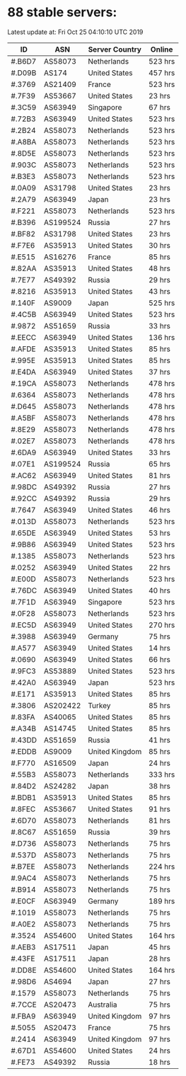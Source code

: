 # 88 stable servers:

Latest update at: Fri Oct 25 04:10:10 UTC 2019

| ID | ASN | Server Country | Online |
| -- | --- | -------------- | ------ |
| #.B6D7 | AS58073 | Netherlands | 523 hrs |
| #.D09B | AS174 | United States | 457 hrs |
| #.3769 | AS21409 | France | 523 hrs |
| #.7F39 | AS53667 | United States | 23 hrs |
| #.3C59 | AS63949 | Singapore | 67 hrs |
| #.72B3 | AS63949 | United States | 523 hrs |
| #.2B24 | AS58073 | Netherlands | 523 hrs |
| #.A8BA | AS58073 | Netherlands | 523 hrs |
| #.8D5E | AS58073 | Netherlands | 523 hrs |
| #.903C | AS58073 | Netherlands | 523 hrs |
| #.B3E3 | AS58073 | Netherlands | 523 hrs |
| #.0A09 | AS31798 | United States | 23 hrs |
| #.2A79 | AS63949 | Japan | 23 hrs |
| #.F221 | AS58073 | Netherlands | 523 hrs |
| #.B396 | AS199524 | Russia | 27 hrs |
| #.BF82 | AS31798 | United States | 23 hrs |
| #.F7E6 | AS35913 | United States | 30 hrs |
| #.E515 | AS16276 | France | 85 hrs |
| #.82AA | AS35913 | United States | 48 hrs |
| #.7E77 | AS49392 | Russia | 29 hrs |
| #.8216 | AS35913 | United States | 43 hrs |
| #.140F | AS9009 | Japan | 525 hrs |
| #.4C5B | AS63949 | United States | 523 hrs |
| #.9872 | AS51659 | Russia | 33 hrs |
| #.EECC | AS63949 | United States | 136 hrs |
| #.AFDE | AS35913 | United States | 85 hrs |
| #.995E | AS35913 | United States | 85 hrs |
| #.E4DA | AS63949 | United States | 37 hrs |
| #.19CA | AS58073 | Netherlands | 478 hrs |
| #.6364 | AS58073 | Netherlands | 478 hrs |
| #.D645 | AS58073 | Netherlands | 478 hrs |
| #.A5BF | AS58073 | Netherlands | 478 hrs |
| #.8E29 | AS58073 | Netherlands | 478 hrs |
| #.02E7 | AS58073 | Netherlands | 478 hrs |
| #.6DA9 | AS63949 | United States | 33 hrs |
| #.07E1 | AS199524 | Russia | 65 hrs |
| #.AC62 | AS63949 | United States | 81 hrs |
| #.98DC | AS49392 | Russia | 27 hrs |
| #.92CC | AS49392 | Russia | 29 hrs |
| #.7647 | AS63949 | United States | 46 hrs |
| #.013D | AS58073 | Netherlands | 523 hrs |
| #.65DE | AS63949 | United States | 53 hrs |
| #.9B86 | AS63949 | United States | 523 hrs |
| #.1385 | AS58073 | Netherlands | 523 hrs |
| #.0252 | AS63949 | United States | 22 hrs |
| #.E00D | AS58073 | Netherlands | 523 hrs |
| #.76DC | AS63949 | United States | 40 hrs |
| #.7F1D | AS63949 | Singapore | 523 hrs |
| #.0F28 | AS58073 | Netherlands | 523 hrs |
| #.EC5D | AS63949 | United States | 270 hrs |
| #.3988 | AS63949 | Germany | 75 hrs |
| #.A577 | AS63949 | United States | 14 hrs |
| #.0690 | AS63949 | United States | 66 hrs |
| #.9FC3 | AS53889 | United States | 523 hrs |
| #.42A0 | AS63949 | Japan | 523 hrs |
| #.E171 | AS35913 | United States | 85 hrs |
| #.3806 | AS202422 | Turkey | 85 hrs |
| #.83FA | AS40065 | United States | 85 hrs |
| #.A34B | AS14745 | United States | 85 hrs |
| #.43DD | AS51659 | Russia | 41 hrs |
| #.EDDB | AS9009 | United Kingdom | 85 hrs |
| #.F770 | AS16509 | Japan | 24 hrs |
| #.55B3 | AS58073 | Netherlands | 333 hrs |
| #.84D2 | AS24282 | Japan | 38 hrs |
| #.BDB1 | AS35913 | United States | 85 hrs |
| #.8FEC | AS53667 | United States | 91 hrs |
| #.6D70 | AS58073 | Netherlands | 81 hrs |
| #.8C67 | AS51659 | Russia | 39 hrs |
| #.D736 | AS58073 | Netherlands | 75 hrs |
| #.537D | AS58073 | Netherlands | 75 hrs |
| #.B7EE | AS58073 | Netherlands | 224 hrs |
| #.9AC4 | AS58073 | Netherlands | 75 hrs |
| #.B914 | AS58073 | Netherlands | 75 hrs |
| #.E0CF | AS63949 | Germany | 189 hrs |
| #.1019 | AS58073 | Netherlands | 75 hrs |
| #.A0E2 | AS58073 | Netherlands | 75 hrs |
| #.3524 | AS54600 | United States | 164 hrs |
| #.AEB3 | AS17511 | Japan | 45 hrs |
| #.43FE | AS17511 | Japan | 28 hrs |
| #.DD8E | AS54600 | United States | 164 hrs |
| #.98D6 | AS4694 | Japan | 27 hrs |
| #.1579 | AS58073 | Netherlands | 75 hrs |
| #.7CCE | AS20473 | Australia | 75 hrs |
| #.FBA9 | AS63949 | United Kingdom | 97 hrs |
| #.5055 | AS20473 | France | 75 hrs |
| #.2414 | AS63949 | United Kingdom | 97 hrs |
| #.67D1 | AS54600 | United States | 24 hrs |
| #.FE73 | AS49392 | Russia | 18 hrs |

